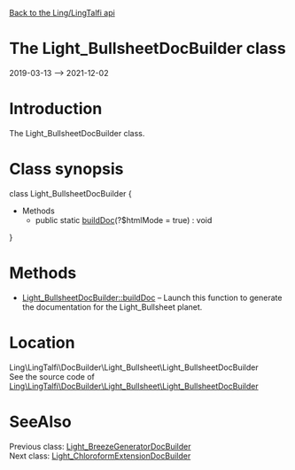 [Back to the Ling/LingTalfi api](https://github.com/lingtalfi/LingTalfi/blob/master/doc/api/Ling/LingTalfi.md)



The Light_BullsheetDocBuilder class
================
2019-03-13 --> 2021-12-02






Introduction
============

The Light_BullsheetDocBuilder class.



Class synopsis
==============


class <span class="pl-k">Light_BullsheetDocBuilder</span>  {

- Methods
    - public static [buildDoc](https://github.com/lingtalfi/LingTalfi/blob/master/doc/api/Ling/LingTalfi/DocBuilder/Light_Bullsheet/Light_BullsheetDocBuilder/buildDoc.md)(?$htmlMode = true) : void

}






Methods
==============

- [Light_BullsheetDocBuilder::buildDoc](https://github.com/lingtalfi/LingTalfi/blob/master/doc/api/Ling/LingTalfi/DocBuilder/Light_Bullsheet/Light_BullsheetDocBuilder/buildDoc.md) &ndash; Launch this function to generate the documentation for the Light_Bullsheet planet.





Location
=============
Ling\LingTalfi\DocBuilder\Light_Bullsheet\Light_BullsheetDocBuilder<br>
See the source code of [Ling\LingTalfi\DocBuilder\Light_Bullsheet\Light_BullsheetDocBuilder](https://github.com/lingtalfi/LingTalfi/blob/master/DocBuilder/Light_Bullsheet/Light_BullsheetDocBuilder.php)



SeeAlso
==============
Previous class: [Light_BreezeGeneratorDocBuilder](https://github.com/lingtalfi/LingTalfi/blob/master/doc/api/Ling/LingTalfi/DocBuilder/Light_BreezeGenerator/Light_BreezeGeneratorDocBuilder.md)<br>Next class: [Light_ChloroformExtensionDocBuilder](https://github.com/lingtalfi/LingTalfi/blob/master/doc/api/Ling/LingTalfi/DocBuilder/Light_ChloroformExtension/Light_ChloroformExtensionDocBuilder.md)<br>
